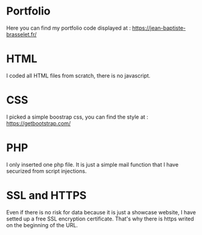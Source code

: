 # Portfolio
Here you can find my portfolio code displayed at : https://jean-baptiste-brasselet.fr/

# HTML
I coded all HTML files from scratch, there is no javascript.
  
# CSS
I picked a simple boostrap css, you can find the style at : https://getbootstrap.com/

# PHP
I only inserted one php file. It is just a simple mail function that I have securized from script injections.

# SSL and HTTPS
Even if there is no risk for data because it is just a showcase website, I have setted up a free SSL encryption certificate. That's why there is https writed on the beginning of the URL.
